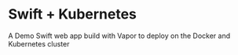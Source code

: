 # Swift + Kubernetes

A Demo Swift web app build with Vapor to deploy on the Docker and Kubernetes cluster 
